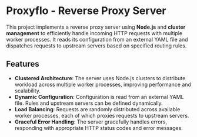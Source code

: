 # Proxyflo - Reverse Proxy Server

This project implements a reverse proxy server using **Node.js** and **cluster management** to efficiently handle incoming HTTP requests with multiple worker processes. It reads its configuration from an external YAML file and dispatches requests to upstream servers based on specified routing rules.

## Features

- **Clustered Architecture**: The server uses Node.js clusters to distribute workload across multiple worker processes, improving performance and scalability.
- **Dynamic Configuration**: Configuration is read from an external YAML file. Rules and upstream servers can be defined dynamically.
- **Load Balancing**: Requests are randomly distributed across available worker processes, each of which proxies requests to upstream servers.
- **Graceful Error Handling**: The server gracefully handles errors, responding with appropriate HTTP status codes and error messages.
